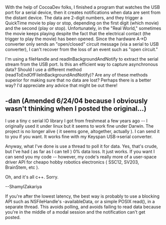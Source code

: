 With the help of CocoaDev folks, I finished a program that watches the USB port for a serial device, then it creates notifications when data are sent from the distant device. The data are 2-digit numbers, and they trigger a QuickTime movie to play or stop, depending on the first digit (which movie) and the second (play or stop). Unfortunately, in the "Real World," sometimes the movie keeps playing despite the fact that the electrical contact (the trigger to play the movie) has been opened. Since the hardware A->D converter only sends an "open/closed" circuit message (via a serial to USB converter), I can't recover from the loss of an event such as "open circuit."

I'm using a fileHandle and readInBackgroundAndNotify to extract the serial stream from the USB port. Is this an efficient way to capture asynchronous data? Should I use a different method (readToEndOfFileInBackgroundAndNotify)? Are any of these methods superior for making sure that no data are lost? Perhaps there is a better way? I'd appreciate any advice that might be out there!

-dan
(Amended 6/24/04 because I obviously wasn't thinking when I posted the original...)
----

I use a tiny c serial IO library I got from freshmeat a few years ago -- I originally used it under linux but it seems to work fine under Darwin. The project is no longer alive ( it seems gone, altogether, actually ). I can send it to you if you want. It works fine with my Keyspan USB->serial converter.

Anyway, what I've done is use a thread to poll it for data. Yes, that's crude, but I've had ( as far as I can tell ) 0% data loss. It just works. If you want I can send you my code -- however, my code's really more of a user-space driver API for cheapo hobby robotics electronics ( SSC12, SV203, BrainStem, etc ). 

Oh, and it's all c++. Sorry.

--ShamylZakariya

If you're after the lowest latency, the best way is probably to use a blocking API such as NSFileHandle's -availableData, or a simple POSIX read(), in a separate thread. This avoids polling, and avoids failing to read data because you're in the middle of a modal session and the notification can't get posted.

